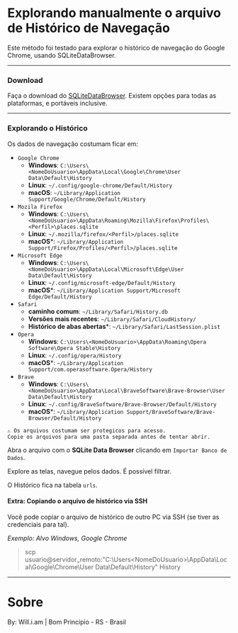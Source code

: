 # Explorando manualmente o arquivo de Histórico de Navegação

Este método foi testado para explorar o histórico de navegação do Google Chrome, usando SQLiteDataBrowser.

---

### Download

Faça o download do [SQLiteDataBrowser](https://sqlitebrowser.org/).
Existem opções para todas as plataformas, e portáveis inclusive.

---

### Explorando o Histórico

Os dados de navegação costumam ficar em:

- `Google Chrome`
  - **Windows**: `C:\Users\<NomeDoUsuario>\AppData\Local\Google\Chrome\User Data\Default\History`
  - **Linux**: `~/.config/google-chrome/Default/History`
  - **macOS**: `~/Library/Application Support/Google/Chrome/Default/History`
- `Mozila Firefox`
  - **Windows**: `C:\Users\<NomeDoUsuario>\AppData\Roaming\Mozilla\Firefox\Profiles\<Perfil>\places.sqlite`
  - **Linux**: `~/.mozilla/firefox/<Perfil>/places.sqlite`
  - **macOS***: `~/Library/Application Support/Firefox/Profiles/<Perfil>/places.sqlite`
- `Microsoft Edge`
  - **Windows**: `C:\Users\<NomeDoUsuario>\AppData\Local\Microsoft\Edge\User Data\Default\History`
  - **Linux**: `~/.config/microsoft-edge/Default/History`
  - **macOS***: `~/Library/Application Support/Microsoft Edge/Default/History`
- `Safari`
  - **caminho comum**: `~/Library/Safari/History.db`
  - **Versões mais recentes**: `~/Library/Safari/CloudHistory/`
  - **Histórico de abas abertas***: `~/Library/Safari/LastSession.plist`
- `Opera`
  - **Windows**: `C:\Users\<NomeDoUsuario>\AppData\Roaming\Opera Software\Opera Stable\History`
  - **Linux**: `~/.config/opera/History`
  - **macOS***: `~/Library/Application Support/com.operasoftware.Opera/History`
- `Brave`
  - **Windows**: `C:\Users\<NomeDoUsuario>\AppData\Local\BraveSoftware\Brave-Browser\User Data\Default\History`
  - **Linux**: `~/.config/BraveSoftware/Brave-Browser/Default/History`
  - **macOS***: `~/Library/Application Support/BraveSoftware/Brave-Browser/Default/History`

```
⚠️ Os arquivos costumam ser protegicos para acesso.
Copie os arquivos para uma pasta separada antes de tentar abrir.
```

Abra o arquivo com o **SQLite Data Browser** clicando em `Importar Banco de Dados`.

Explore as telas, navegue pelos dados. É possível filtrar.

O Histórico fica na tabela `urls`.


#### Extra: Copiando o arquivo de histórico via SSH

Você pode copiar o arquivo de histórico de outro PC via SSH (se tiver as credenciais para tal).

*Exemplo: Alvo Windows, Google Chrome*
> scp usuario@servidor_remoto:"C:\Users\<NomeDoUsuario>\AppData\Local\Google\Chrome\User Data\Default\History" History

---

# Sobre

By: Will.i.am | Bom Princípio - RS - Brasil
